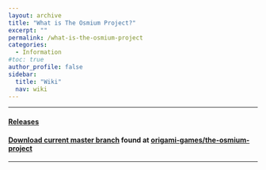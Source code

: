 ```yaml
---
layout: archive
title: "What is The Osmium Project?"
excerpt: ""
permalink: /what-is-the-osmium-project
categories:
  - Information
#toc: true
author_profile: false
sidebar:
  title: "Wiki"
  nav: wiki
---
```


-----

#### [Releases](https://origami-games.github.io/releases/the-osmium-project)
#### [Download current master branch](https://github.com/origami-games/the-osmium-project/archive/master.zip) found at [origami-games/the-osmium-project](https://github.com/origami-games/the-osmium-project)  

-----
